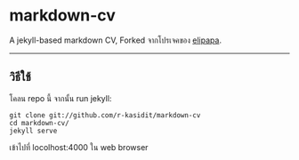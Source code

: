 # markdown-cv 

A jekyll-based markdown CV, Forked จากโปรเจคของ [elipapa](https://github.com/elipapa/markdown-cv).


***

## วิธีใช้

โคลน repo นี้ จากนั้น run jekyll:

```
git clone git://github.com/r-kasidit/markdown-cv
cd markdown-cv/
jekyll serve
```

เข้าไปที่ locolhost:4000 ใน web browser


